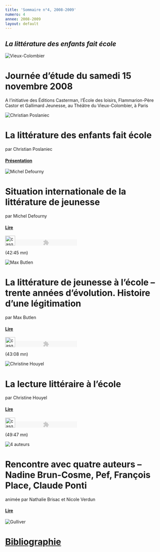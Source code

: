 ```yaml
---
title: 'Sommaire n°4, 2008-2009'
numero: 4
annee: 2008-2009
layout: default
---
```

<h2><em>La littérature des enfants fait école</em></h2>
<img class="image" src="/pages/static/sommaires/images/vieux_colombier_petite.jpg" alt="Vieux-Colombier" />
<h1>Journée d’étude du samedi 15 novembre 2008</h1>
<p class="marge_dessous">A l’initiative des Éditions Casterman, l’École des loisirs, Flammarion-Père Castor et Gallimard Jeunesse, au Théâtre du Vieux-Colombier, à Paris</p>
<img class="image" src="/pages/static/sommaires/images/poslaniac_petite.jpg" alt="Christian Poslaniec" />
<h1>La littérature des enfants fait école</h1>
<p>par Christian Poslaniec</p>
<h4 class="marge_dessous"><a href="/static/sommaires/pdf/1_litt_enfants_christian_poslaniec.pdf">Présentation</a></h4>
<img class="image" src="/pages/static/sommaires/images/defourny_petite.jpg" alt="Michel Defourny" />
<h1>Situation internationale de la littérature de jeunesse</h1>
<p>par Michel Defourny</p>
<h4 class="esp_dessous"><a href="/static/sommaires/pdf/2_litt_enfants_michel_defourny.pdf">Lire</a></h4>
<p><img src="/pages/static/sommaires/images/casque%20bleu.jpg" alt="casque" width="32" height="32" border="0" /><object type="application/x-shockwave-flash" data="dewplayeraedf.swf?mp3=defourny.mp3&amp;bgcolor=FFFFFF" width="200" height="20"><param name="movie" value="dewplayeraedf.swf?mp3=defourny.mp3&amp;bgcolor=FFFFFF" /></object></p>

<p class="aligner">(42:45 mn)</p>
<img class="image" src="/pages/static/sommaires/images/butlen_petite.jpg" alt="Max Butlen" />
<h1>La littérature de jeunesse à l’école – trente années d’évolution. Histoire d’une légitimation</h1>
<p>par Max Butlen</p>
<h4 class="esp_dessous"><a href="/static/sommaires/pdf/3_litt_enfants_max_butlen.pdf">Lire</a></h4>
<img src="/pages/static/sommaires/images/casque%20bleu.jpg" alt="casque" width="32" height="32" border="0" /><object type="application/x-shockwave-flash" data="dewplayer582b.swf?mp3=butlen.mp3&amp;bgcolor=FFFFFF" width="200" height="20"><param name="movie" value="dewplayer582b.swf?mp3=butlen.mp3&amp;bgcolor=FFFFFF" /></object>
<p class="aligner">(43:08 mn)</p>
<img class="image" src="/pages/static/sommaires/images/houyel_petite.jpg" alt="Christine Houyel" />
<h1>La lecture littéraire à l’école</h1>
<p>par Christine Houyel</p>
<h4 class="esp_dessous"><a href="/static/sommaires/pdf/4_litt_enfants_christine_houyel.pdf">Lire</a></h4>
<img src="/pages/static/sommaires/images/casque%20bleu.jpg" alt="casque" width="32" height="32" border="0" /><object type="application/x-shockwave-flash" data="dewplayer965e.swf?mp3=houyel.mp3&amp;bgcolor=FFFFFF" width="200" height="20"><param name="movie" value="dewplayer965e.swf?mp3=houyel.mp3&amp;bgcolor=FFFFFF" /></object>
<p class="aligner">(49:47 mn)</p>
<img class="image" src="/pages/static/sommaires/images/4_auteurs_petite.jpg" alt="4 auteurs" />
<h1>Rencontre avec quatre auteurs – Nadine Brun-Cosme, Pef, François Place, Claude Ponti</h1>
<p>animée par Nathalie Brisac et Nicole Verdun</p>
<h4><a href="/static/sommaires/pdf/5_litt_enfants_quatre_auteurs.pdf">Lire</a></h4>
<img  class="image" src="/pages/static/sommaires/images/gulliver_petite.jpg" alt="Gulliver" />
<h1><a href="/static/sommaires/pdf/6_litt_enfants_bibliographie.pdf">Bibliographie</a></h1>





